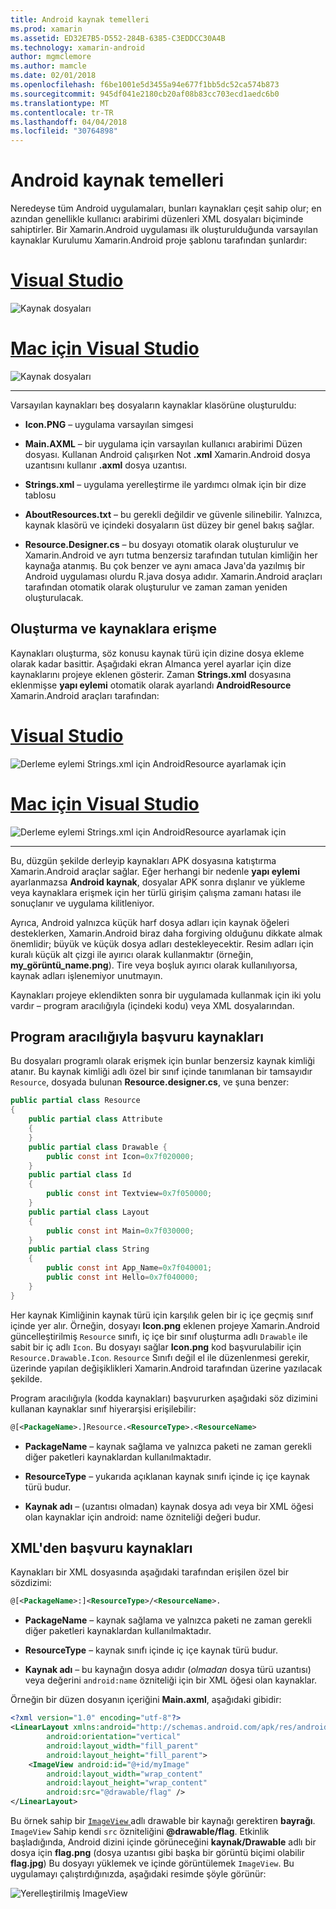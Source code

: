 ```yaml
---
title: Android kaynak temelleri
ms.prod: xamarin
ms.assetid: ED32E7B5-D552-284B-6385-C3EDDCC30A4B
ms.technology: xamarin-android
author: mgmclemore
ms.author: mamcle
ms.date: 02/01/2018
ms.openlocfilehash: f6be1001e5d3455a94e677f1bb5dc52ca574b873
ms.sourcegitcommit: 945df041e2180cb20af08b83cc703ecd1aedc6b0
ms.translationtype: MT
ms.contentlocale: tr-TR
ms.lasthandoff: 04/04/2018
ms.locfileid: "30764898"
---
```

# <a name="android-resource-basics"></a>Android kaynak temelleri

Neredeyse tüm Android uygulamaları, bunları kaynakları çeşit sahip olur; en azından genellikle kullanıcı arabirimi düzenleri XML dosyaları biçiminde sahiptirler. Bir Xamarin.Android uygulaması ilk oluşturulduğunda varsayılan kaynaklar Kurulumu Xamarin.Android proje şablonu tarafından şunlardır:

# <a name="visual-studiotabvswin"></a>[Visual Studio](#tab/vswin)

![Kaynak dosyaları](android-resource-basics-images/01-resource-files-vs.png)
 
# <a name="visual-studio-for-mactabvsmac"></a>[Mac için Visual Studio](#tab/vsmac)

![Kaynak dosyaları](android-resource-basics-images/01-resource-files-xs.png)
 
-----

Varsayılan kaynakları beş dosyaların kaynaklar klasörüne oluşturuldu:

-  **Icon.PNG** &ndash; uygulama varsayılan simgesi

-  **Main.AXML** &ndash; bir uygulama için varsayılan kullanıcı arabirimi Düzen dosyası. Kullanan Android çalışırken Not **.xml** Xamarin.Android dosya uzantısını kullanır **.axml** dosya uzantısı.

-  **Strings.xml** &ndash; uygulama yerelleştirme ile yardımcı olmak için bir dize tablosu

-  **AboutResources.txt** &ndash; bu gerekli değildir ve güvenle silinebilir. Yalnızca, kaynak klasörü ve içindeki dosyaların üst düzey bir genel bakış sağlar.

-  **Resource.Designer.cs** &ndash; bu dosyayı otomatik olarak oluşturulur ve Xamarin.Android ve ayrı tutma benzersiz tarafından tutulan kimliğin her kaynağa atanmış. Bu çok benzer ve aynı amaca Java'da yazılmış bir Android uygulaması olurdu R.java dosya adıdır. Xamarin.Android araçları tarafından otomatik olarak oluşturulur ve zaman zaman yeniden oluşturulacak.


## <a name="creating-and-accessing-resources"></a>Oluşturma ve kaynaklara erişme

Kaynakları oluşturma, söz konusu kaynak türü için dizine dosya ekleme olarak kadar basittir. Aşağıdaki ekran Almanca yerel ayarlar için dize kaynaklarını projeye eklenen gösterir. Zaman **Strings.xml** dosyasına eklenmişse **yapı eylemi** otomatik olarak ayarlandı **AndroidResource** Xamarin.Android araçları tarafından:

# <a name="visual-studiotabvswin"></a>[Visual Studio](#tab/vswin)

![Derleme eylemi Strings.xml için AndroidResource ayarlamak için](android-resource-basics-images/02-build-action-vs.png)
 
# <a name="visual-studio-for-mactabvsmac"></a>[Mac için Visual Studio](#tab/vsmac)

![Derleme eylemi Strings.xml için AndroidResource ayarlamak için](android-resource-basics-images/02-build-action-xs.png)
 
-----
 

Bu, düzgün şekilde derleyip kaynakları APK dosyasına katıştırma Xamarin.Android araçlar sağlar. Eğer herhangi bir nedenle **yapı eylemi** ayarlanmazsa **Android kaynak**, dosyalar APK sonra dışlanır ve yükleme veya kaynaklara erişmek için her türlü girişim çalışma zamanı hatası ile sonuçlanır ve uygulama kilitleniyor.

Ayrıca, Android yalnızca küçük harf dosya adları için kaynak öğeleri desteklerken, Xamarin.Android biraz daha forgiving olduğunu dikkate almak önemlidir; büyük ve küçük dosya adları destekleyecektir. Resim adları için kuralı küçük alt çizgi ile ayırıcı olarak kullanmaktır (örneğin, **my\_görüntü\_name.png**). Tire veya boşluk ayırıcı olarak kullanılıyorsa, kaynak adları işlenemiyor unutmayın.

Kaynakları projeye eklendikten sonra bir uygulamada kullanmak için iki yolu vardır &ndash; program aracılığıyla (içindeki kodu) veya XML dosyalarından.


## <a name="referencing-resources-programmatically"></a>Program aracılığıyla başvuru kaynakları

Bu dosyaları programlı olarak erişmek için bunlar benzersiz kaynak kimliği atanır. Bu kaynak kimliği adlı özel bir sınıf içinde tanımlanan bir tamsayıdır `Resource`, dosyada bulunan **Resource.designer.cs**, ve şuna benzer:

```csharp
public partial class Resource
{
    public partial class Attribute
    {
    }
    public partial class Drawable {
        public const int Icon=0x7f020000;
    }
    public partial class Id
    {
        public const int Textview=0x7f050000;
    }
    public partial class Layout
    {
        public const int Main=0x7f030000;
    }
    public partial class String
    {
        public const int App_Name=0x7f040001;
        public const int Hello=0x7f040000;
    }
}
```

Her kaynak Kimliğinin kaynak türü için karşılık gelen bir iç içe geçmiş sınıf içinde yer alır. Örneğin, dosyayı **Icon.png** eklenen projeye Xamarin.Android güncelleştirilmiş `Resource` sınıfı, iç içe bir sınıf oluşturma adlı `Drawable` ile sabit bir iç adlı `Icon`.
Bu dosyayı sağlar **Icon.png** kod başvurulabilir için `Resource.Drawable.Icon`. `Resource` Sınıfı değil el ile düzenlenmesi gerekir, üzerinde yapılan değişiklikleri Xamarin.Android tarafından üzerine yazılacak şekilde.

Program aracılığıyla (kodda kaynakları) başvururken aşağıdaki söz dizimini kullanan kaynaklar sınıf hiyerarşisi erişilebilir:

```xml
@[<PackageName>.]Resource.<ResourceType>.<ResourceName>
```

-  **PackageName** &ndash; kaynak sağlama ve yalnızca paketi ne zaman gerekli diğer paketleri kaynaklardan kullanılmaktadır.

-  **ResourceType** &ndash; yukarıda açıklanan kaynak sınıfı içinde iç içe kaynak türü budur.

-  **Kaynak adı** &ndash; (uzantısı olmadan) kaynak dosya adı veya bir XML öğesi olan kaynaklar için android: name özniteliği değeri budur.


## <a name="referencing-resources-from-xml"></a>XML'den başvuru kaynakları

Kaynakları bir XML dosyasında aşağıdaki tarafından erişilen özel bir sözdizimi:

```xml
@[<PackageName>:]<ResourceType>/<ResourceName>.
```

-  **PackageName** &ndash; kaynak sağlama ve yalnızca paketi ne zaman gerekli diğer paketleri kaynaklardan kullanılmaktadır.

-  **ResourceType** &ndash; kaynak sınıfı içinde iç içe kaynak türü budur.

-  **Kaynak adı** &ndash; bu kaynağın dosya adıdır (*olmadan* dosya türü uzantısı) veya değerini `android:name` özniteliği için bir XML öğesi olan kaynaklar.

Örneğin bir düzen dosyanın içeriğini **Main.axml**, aşağıdaki gibidir:

```xml
<?xml version="1.0" encoding="utf-8"?>
<LinearLayout xmlns:android="http://schemas.android.com/apk/res/android"
        android:orientation="vertical"
        android:layout_width="fill_parent"
        android:layout_height="fill_parent">
    <ImageView android:id="@+id/myImage"
        android:layout_width="wrap_content"
        android:layout_height="wrap_content"
        android:src="@drawable/flag" />
</LinearLayout>
```

Bu örnek sahip bir [ `ImageView` ](https://developer.xamarin.com/recipes/android/controls/imageview) adlı drawable bir kaynağı gerektiren **bayrağı**. `ImageView` Sahip kendi `src` özniteliğini **@drawable/flag**. Etkinlik başladığında, Android dizini içinde görüneceğini **kaynak/Drawable** adlı bir dosya için **flag.png** (dosya uzantısı gibi başka bir görüntü biçimi olabilir **flag.jpg**) Bu dosyayı yüklemek ve içinde görüntülemek `ImageView`.
Bu uygulamayı çalıştırdığınızda, aşağıdaki resimde şöyle görünür:

![Yerelleştirilmiş ImageView](android-resource-basics-images/03-localized-screenshot.png)

